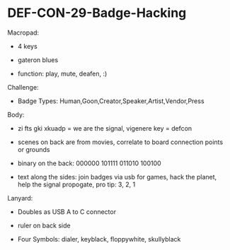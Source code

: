 # DEF-CON-29-Badge-Hacking

Macropad:

* 4 keys

* gateron blues

* function: play, mute, deafen, :)

Challenge: 

* Badge Types: Human,Goon,Creator,Speaker,Artist,Vendor,Press

Body:

* zi fts gki xkuadp = we are the signal, vigenere key = defcon

* scenes on back are from movies, correlate to board connection points or grounds

* binary on the back: 000000 101111 011010 100100

* text along the sides: join badges via usb for games, hack the planet, help the signal propogate, pro tip: 3, 2, 1

Lanyard:

* Doubles as USB A to C connector

* ruler on back side

* Four Symbols: dialer, keyblack, floppywhite, skullyblack
